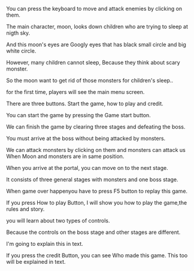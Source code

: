 You can press the keyboard to move and attack enemies by clicking on them.

The main character, moon, looks down children who are trying to sleep at nigth sky.

And this moon's eyes are Googly eyes that has black small circle and big white circle.

However, many children cannot sleep, Because they think about scary monster. 

So the moon want to get rid of those monsters for children's sleep..

for the first time, players will see the main menu screen.

There are three buttons. Start the game, how to play and credit.

You can start the game by pressing the Game start button.

We can finish the game by clearing three stages and defeating the boss.

You must arrive at the boss without being attacked by monsters.

We can attack monsters by clicking on them and monsters can attack us When Moon and monsters are in same position. 

When you arrive at the portal, you can move on to the next stage. 

It consists of three general stages with monsters and one boss stage.  

When game over happenyou have to press F5 button to replay this game.

If you press How to play Button, I will show you how to play the game,the rules and story.

you will learn about two types of controls. 

Because the controls on the boss stage and other stages are different. 

I'm going to explain this in text.

If you press the credit Button, you can see Who made this game. This too will be explained in text.
